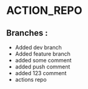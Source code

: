 # ACTION_REPO
## Branches :
  * Added dev branch
  * Added feature branch
  * added some comment
  * added push comment
  * added 123 comment
  * actions repo


